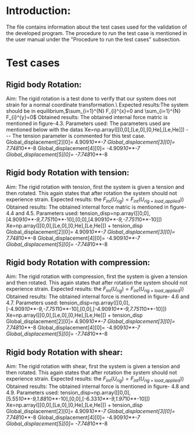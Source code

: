 # Introduction:
The file contains information about the test cases used for the validation of the developed program.
The procedure to run the test case is mentioned in the user manual under the "Procedure to run the test cases" subsection.
# Test cases
## Rigid body Rotation:
Aim: The rigid rotation is a test done to verify that our system does not strain for a normal coordinate transformation.\\
Expected results:The system should be in equilibrium,$\sum_{i=1}^{N} F_{i}^{x}=0 and \sum_{i=1}^{N} F_{i}^{y}=0$
Obtained results: The obtained internal force matric is mentioned in figure-4.3.
Parameters used: The parameters used are mentioned below with the datas
Xe=np.array([[0,0],[Le,0],[0,He],[Le,He]]) --- The tension parameter is commented for this test case.
Global_displacement[2][0]= 4.909*10**-7 
Global_displacement[3][0]= 7.748*10**-8
Global_displacement[4][0]= -4.909*10**-7
Global_displacement[5][0]= -7.748*10**-8
## Rigid body Rotation with tension:
Aim: The rigid rotation with tension, first the system is given a tension and then rotated. This again states that after rotation the system should not experience strain.
Expected results: the $F_{int}(U_{rig})=F_{int}(U_{rig+load\_applied}))$
Obtained results: The obtained internal force matric is mentioned in figure- 4.4 and 4.5.
Parameters used:
tension_disp=np.array([[0,0],[4.909*10**-9,7.751*10**-10],[0,0],[4.909*10**-9,-7.751*10**-10]])
Xe=np.array([[0,0],[Le,0],[0,He],[Le,He]]) + tension_disp
Global_displacement[2][0]= 4.909*10**-7 
Global_displacement[3][0]= 7.748*10**-8
Global_displacement[4][0]= -4.909*10**-7
Global_displacement[5][0]= -7.748*10**-8
## Rigid body Rotation with compression:
Aim: The rigid rotation with compression, first the system is given a tension and then rotated. This again states that after rotation the system should not experience strain.
Expected results: the $F_{int}(U_{rig})=F_{int}(U_{rig+load\_applied}))$
Obtained results: The obtained internal force is mentioned in figure- 4.6 and 4.7.
Parameters used:
tension_disp=np.array([[0,0],[-4.909*10**-9,-7.751*10**-10],[0,0],[-4.909*10**-9,7.751*10**-10]])
Xe=np.array([[0,0],[Le,0],[0,He],[Le,He]]) + tension_disp
Global_displacement[2][0]= 4.909*10**-7 
Global_displacement[3][0]= 7.748*10**-8
Global_displacement[4][0]= -4.909*10**-7
Global_displacement[5][0]= -7.748*10**-8
## Rigid body Rotation with shear:
Aim: The rigid rotation with shear, first the system is given a tension and then rotated. This again states that after rotation the system should not experience strain.
Expected results: the $F_{int}(U_{rig})=F_{int}(U_{rig+load\_applied}))$
Obtained results: The obtained internal force is mentioned in figure- 4.8 and 4.9.
Parameters used:
tension_disp=np.array([[0,0],[5.55*10**-9,1.88*10**-10],[0,0],[-6.33*10**-9,1.97*10**-10]])
Xe=np.array([[0,0],[Le,0],[0,He],[Le,He]]) + tension_disp
Global_displacement[2][0]= 4.909*10**-7 
Global_displacement[3][0]= 7.748*10**-8
Global_displacement[4][0]= -4.909*10**-7
Global_displacement[5][0]= -7.748*10**-8
